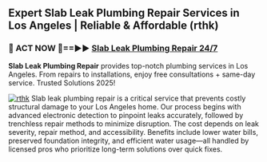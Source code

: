 ## Expert Slab Leak Plumbing Repair Services in Los Angeles | Reliable & Affordable (rthk)  

<h3>🚿 ACT NOW 🌟==►► <a href="https://tinyurl.com/2ne6vx2x" rel="nofollow">Slab Leak Plumbing Repair 24/7</a></h3>

**Slab Leak Plumbing Repair** provides top-notch plumbing services in Los Angeles. From repairs to installations, enjoy free consultations + same-day service. Trusted Solutions 2025!

[![rthk](https://i.imgur.com/4PFF4AK.jpeg)](https://tinyurl.com/2ne6vx2x)
Slab leak plumbing repair is a critical service that prevents costly structural damage to your Los Angeles home. Our process begins with advanced electronic detection to pinpoint leaks accurately, followed by trenchless repair methods to minimize disruption. The cost depends on leak severity, repair method, and accessibility. Benefits include lower water bills, preserved foundation integrity, and efficient water usage—all handled by licensed pros who prioritize long-term solutions over quick fixes.